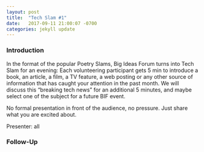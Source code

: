 ```yaml
---
layout: post
title:  "Tech Slam #1"
date:   2017-09-11 21:00:07 -0700
categories: jekyll update
---
```


### Introduction

In the format of the popular Poetry Slams, Big Ideas Forum turns into Tech Slam for an evening: Each volunteering participant gets 5 min to introduce a book, an article, a film, a TV feature, a web posting or any other source of information that has caught your attention in the past month. We will discuss this “breaking tech news” for an additional 5 minutes, and maybe select one of the subject for a future BIF event.

No formal presentation in front of the audience, no pressure. Just share what you are excited about.

Presenter: all

### Follow-Up

